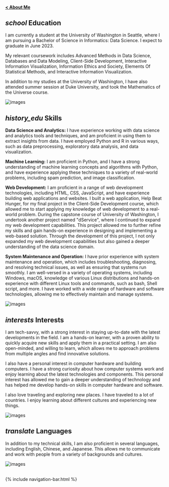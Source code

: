 #### <a href="/">< About Me  </a>  


<h2><i class="material-icons notranslate" style="font-size: 1em;">school</i> Education </h2>

I am currently a student at the University of Washington in Seattle, where I am pursuing a Bachelor of Science in Informatics: Data Science. I expect to graduate in June 2023. 

My relevant coursework includes Advanced Methods in Data Science, Databases and Data Modeling, Client-Side Development, Interactive Information Visualization, Information Ethics and Society, Elements Of Statistical Methods, and Interactive Information Visualization.	

In addition to my studies at the University of Washington, I have also attended summer session at Duke University, and took the Mathematics of the Universe course.

<img class="img" id="auto-change-image" alt="images"
      src="{{ site.baseurl }}/assets/images/unsplash-uw.jpeg">

<h2><i class="material-icons notranslate" style="font-size: 1em;">history_edu</i> Skills </h2>

**Data Science and Analytics:** I have experience working with data science and analytics tools and techniques, and am proficient in using them to extract insights from data. I have employed Python and R in various ways, such as data preprocessing, exploratory data analysis, and data visualization.

**Machine Learning:** I am proficient in Python, and I have a strong understanding of machine learning concepts and algorithms with Python, and have experience applying these techniques to a variety of real-world problems, including spam prediction, and image classification.

**Web Development:** I am proficient in a range of web development technologies, including HTML, CSS, JavaScript, and have experience building web applications and websites. I built a web application, Help Beat Hunger, for my final project in the Client-Side Development course, which allowed me to start applying my knowledge of web development to a real-world problem. During the capstone course of University of Washington, I undertook another project named "dService", where I continued to expand my web development capabilities. This project allowed me to further refine my skills and gain hands-on experience in designing and implementing a web-based solution. Through the development of this project, I not only expanded my web development capabilities but also gained a deeper understanding of the data science domain.

**System Maintenance and Operation:** I have prior experience with system maintenance and operation, which includes troubleshooting, diagnosing, and resolving technical issues, as well as ensuring that systems run smoothly. I am well-versed in a variety of operating systems, including Windows, macOS, knowledge of various Linux distributions and hands-on experience with different Linux tools and commands, such as bash, Shell script, and more. I have worked with a wide range of hardware and software technologies, allowing me to effectively maintain and manage systems. 

<img class="img" id="auto-change-image" alt="images"
      src="{{ site.baseurl }}/assets/images/unsplash-htop.jpeg">

<h2><i class="material-icons notranslate" style="font-size: 1em;">interests</i> Interests </h2>

I am tech-savvy, with a strong interest in staying up-to-date with the latest developments in the field. I am a hands-on learner, with a proven ability to quickly acquire new skills and apply them in a practical setting. I am also open-minded, and willing to learn, which allows me to approach problems from multiple angles and find innovative solutions. 

I also have a personal interest in computer hardware and building computers. I have a strong curiosity about how computer systems work and enjoy learning about the latest technologies and components. This personal interest has allowed me to gain a deeper understanding of technology and has helped me develop hands-on skills in computer hardware and software.

I also love traveling and exploring new places. I have traveled to a lot of countries. I enjoy learning about different cultures and experiencing new things.

<img class="img" id="auto-change-image" alt="images"
      src="{{ site.baseurl }}/assets/images/ships.jpg">

<h2><i class="material-icons notranslate" style="font-size: 1em;">translate</i> Languages </h2>

In addition to my technical skills, I am also proficient in several languages, including English, Chinese, and Japanese. This allows me to communicate and work with people from a variety of backgrounds and cultures.

<img class="img" id="auto-change-image" alt="images"
      src="{{ site.baseurl }}/assets/images/hilo.jpg">

<br>
{% include navigation-bar.html %}